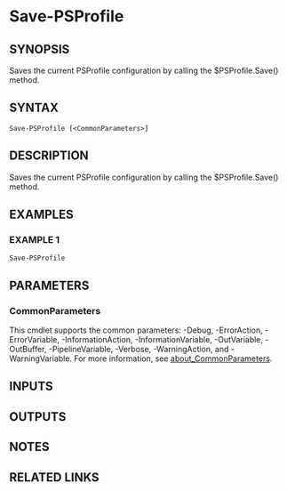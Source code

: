 # Save-PSProfile

## SYNOPSIS
Saves the current PSProfile configuration by calling the $PSProfile.Save() method.

## SYNTAX

```
Save-PSProfile [<CommonParameters>]
```

## DESCRIPTION
Saves the current PSProfile configuration by calling the $PSProfile.Save() method.

## EXAMPLES

### EXAMPLE 1
```
Save-PSProfile
```

## PARAMETERS

### CommonParameters
This cmdlet supports the common parameters: -Debug, -ErrorAction, -ErrorVariable, -InformationAction, -InformationVariable, -OutVariable, -OutBuffer, -PipelineVariable, -Verbose, -WarningAction, and -WarningVariable. For more information, see [about_CommonParameters](http://go.microsoft.com/fwlink/?LinkID=113216).

## INPUTS

## OUTPUTS

## NOTES

## RELATED LINKS
